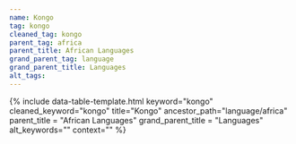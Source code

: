 ```yaml
---
name: Kongo
tag: kongo
cleaned_tag: kongo
parent_tag: africa
parent_title: African Languages
grand_parent_tag: language
grand_parent_title: Languages
alt_tags: 
---
```


{% include data-table-template.html 
  keyword="kongo" 
  cleaned_keyword="kongo" 
  title="Kongo"
  ancestor_path="language/africa" 
  parent_title = "African Languages"
  grand_parent_title = "Languages"
  alt_keywords=""
  context=""
%}

